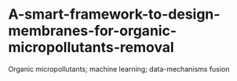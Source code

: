 # A-smart-framework-to-design-membranes-for-organic-micropollutants-removal
Organic micropollutants; machine  learning; data-mechanisms fusion
